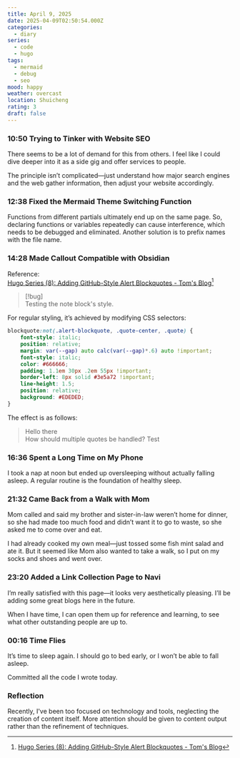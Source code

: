 ```yaml
---
title: April 9, 2025
date: 2025-04-09T02:50:54.000Z
categories:
  - diary
series:
  - code
  - hugo
tags:
  - mermaid
  - debug
  - seo
mood: happy
weather: overcast
location: Shuicheng
rating: 3
draft: false
---
```


### 10:50 Trying to Tinker with Website SEO  

There seems to be a lot of demand for this from others. I feel like I could dive deeper into it as a side gig and offer services to people.  

The principle isn’t complicated—just understand how major search engines and the web gather information, then adjust your website accordingly.  

### 12:38 Fixed the Mermaid Theme Switching Function  

Functions from different partials ultimately end up on the same page. So, declaring functions or variables repeatedly can cause interference, which needs to be debugged and eliminated. Another solution is to prefix names with the file name.  

### 14:28 Made Callout Compatible with Obsidian  

Reference:  
[Hugo Series (8): Adding GitHub-Style Alert Blockquotes - Tom's Blog](https://blog.grew.cc/posts/hugo-alert-blockquote)[^1]  

[^1]: [Hugo Series (8): Adding GitHub-Style Alert Blockquotes - Tom's Blog](https://blog.grew.cc/posts/hugo-alert-blockquote)  

> [!bug]  
> Testing the note block's style.  

For regular styling, it’s achieved by modifying CSS selectors:  
```css  
blockquote:not(.alert-blockquote, .quote-center, .quote) {  
    font-style: italic;  
    position: relative;  
    margin: var(--gap) auto calc(var(--gap)*.6) auto !important;  
    font-style: italic;  
    color: #666666;  
    padding: 1.1em 30px .2em 55px !important;  
    border-left: 8px solid #3e5a72 !important;  
    line-height: 1.5;  
    position: relative;  
    background: #EDEDED;  
}  
```  

The effect is as follows:  

> Hello there  
> How should multiple quotes be handled? <span>Test</span>  

### 16:36 Spent a Long Time on My Phone  

I took a nap at noon but ended up oversleeping without actually falling asleep. A regular routine is the foundation of healthy sleep.  

### 21:32 Came Back from a Walk with Mom  

Mom called and said my brother and sister-in-law weren’t home for dinner, so she had made too much food and didn’t want it to go to waste, so she asked me to come over and eat.  

I had already cooked my own meal—just tossed some fish mint salad and ate it. But it seemed like Mom also wanted to take a walk, so I put on my socks and shoes and went over.  

### 23:20 Added a Link Collection Page to Navi  

I’m really satisfied with this page—it looks very aesthetically pleasing. I’ll be adding some great blogs here in the future.  

When I have time, I can open them up for reference and learning, to see what other outstanding people are up to.  

### 00:16 Time Flies  

It’s time to sleep again. I should go to bed early, or I won’t be able to fall asleep.  

Committed all the code I wrote today.  

### Reflection

Recently, I've been too focused on technology and tools, neglecting the creation of content itself. More attention should be given to content output rather than the refinement of techniques.


